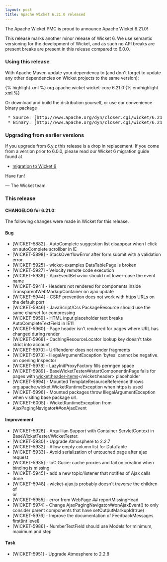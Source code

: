 ```yaml
---
layout: post
title: Apache Wicket 6.21.0 released
---
```


The Apache Wicket PMC is proud to announce Apache Wicket 6.21.0!

This release marks another minor release of Wicket 6. We
use semantic versioning for the development of Wicket, and as such no
API breaks are present breaks are present in this release compared to
6.0.0.

### Using this release

With Apache Maven update your dependency to (and don't forget to
update any other dependencies on Wicket projects to the same version):

{% highlight xml %}
<dependency>
<groupId>org.apache.wicket</groupId>
<artifactId>wicket-core</artifactId>
<version>6.21.0</version>
</dependency>
{% endhighlight xml %}

Or download and build the distribution yourself, or use our
convenience binary package

<div class="highlight"><pre>
 * Source: [http://www.apache.org/dyn/closer.cgi/wicket/6.21.0](http://www.apache.org/dyn/closer.cgi/wicket/6.21.0)
 * Binary: [http://www.apache.org/dyn/closer.cgi/wicket/6.21.0/binaries](http://www.apache.org/dyn/closer.cgi/wicket/6.21.0/binaries)
</pre></div>

### Upgrading from earlier versions

If you upgrade from 6.y.z this release is a drop in replacement. If
you come from a version prior to 6.0.0, please read our Wicket 6
migration guide found at

 * [migration to Wicket 6]( https://cwiki.apache.org/confluence/display/WICKET/Migration+to+Wicket+6.0)

Have fun!

— The Wicket team



### This release

#### CHANGELOG for 6.21.0:

The following changes were made in Wicket for this release.

#### Bug

* [WICKET-5882] - AutoComplete suggestion list disappear when I click on autoComplete scrollbar in IE
* [WICKET-5898] - StackOverflowError after form submit with a validation error
* [WICKET-5925] - wicket-examples DataTablePage is broken
* [WICKET-5927] - Velocity remote code execution
* [WICKET-5939] - AjaxEventBehavior should not lower-case the event name
* [WICKET-5941] - Headers not rendered for components inside TransparentWebMarkupContainer on ajax update
* [WICKET-5944] - CSRF prevention does not work with https URLs on the default port
* [WICKET-5946] - JavaScript/Css PackageResource should use the same charset for compressing
* [WICKET-5959] - HTML input placeholder text breaks AutoCompleteTextField in IE11
* [WICKET-5960] - Page header isn't rendered for pages where URL has changed during render
* [WICKET-5968] - CachingResourceLocator lookup key doesn't take strict into account
* [WICKET-5970] - UrlRenderer does not render fragments
* [WICKET-5973] - IllegalArgumentException 'bytes' cannot be negative. on opening Inspector
* [WICKET-5978] - LazyInitProxyFactory fills permgen space
* [WICKET-5989] - BaseWicketTester##startComponentInPage fails for pages with <wicket:header-items></wicket:header> placeholder
* [WICKET-5994] - Mounted TemplateResourceReference throws org.apache.wicket.WicketRuntimeException when https is used
* [WICKET-5996] - Mounted packages throw IllegalArgumentException when visiting base package url.
* [WICKET-6005] - WicketRuntimeException from AjaxPagingNavigator##onAjaxEvent

#### Improvement

* [WICKET-5926] - Arquillian Support with Container ServletContext in BaseWicketTester/WicketTester.
* [WICKET-5930] - Upgrade Atmosphere to 2.2.7
* [WICKET-5932] - Allow empty column list for DataTable
* [WICKET-5933] - Avoid serialization of untouched page after ajax request
* [WICKET-5935] - IoC Guice: cache proxies and fail on creation when binding is missing
* [WICKET-5945] - add a new topic/listener that notifies of Ajax calls done
* [WICKET-5948] - wicket-ajax.js probably doesn't traverse the children of <div> or <span>
* [WICKET-5955] - error from WebPage ## reportMissingHead
* [WICKET-5974] - Change AjaxPagingNavigator##onAjaxEvent() to only consider parent components that have setOutputMarkupId(true)
* [WICKET-5976] - Improve the documentation of FeedbackMessages first(int level)
* [WICKET-5986] - NumberTextField<N> should use Models for minimum, maximum and step

#### Task

* [WICKET-5951] - Upgrade Atmosphere to 2.2.8

